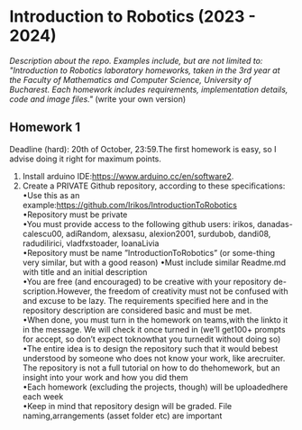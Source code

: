 # Introduction to Robotics (2023 - 2024)

_Description about the repo.
Examples include, but are not limited to: "Introduction to Robotics laboratory homeworks, taken in the 3rd year at the Faculty of Mathematics and Computer Science, University of Bucharest. Each homework includes requirements, implementation details, code and image files."_ (write your own version)
  
## Homework 1
Deadline (hard): 20th of October, 23:59.The first homework is easy, so I advise doing it right for maximum points.
1.  Install arduino IDE:https://www.arduino.cc/en/software2.
2.  Create a PRIVATE Github repository, according to these specifications:  
    •Use this as an example:https://github.com/Irikos/IntroductionToRobotics  
    •Repository must be private  
    •You must provide access to the following github users: irikos, danadas-calescu00, adiRandom, alexsasu, alexion2001, surdubob, dandi08, radudilirici, vladfxstoader, IoanaLivia  
    •Repository  must  be  name  ”IntroductionToRobotics”  (or  some-thing very similar, but with a good reason)
    •Must include similar Readme.md with title and an initial description  
    •You are free (and encouraged) to be creative with your repository de-scription.However, the freedom of creativity must not be confused with and excuse to be lazy.  The requirements specified here and in the repository description are considered basic and must be met.  
    •When done, you must turn in the homework on teams,with the linkto it in the message.  We will check it once turned in (we’ll get100+ prompts for accept, so don’t expect toknowthat you turnedit without doing so)  
    •The  entire  idea  is  to  design  the  repository  such  that  it  would  bebest understood by someone  who does  not know  your  work,  like  arecruiter.   The  repository  is  not  a  full  tutorial  on  how  to  do  thehomework, but an insight into your work and how you did them  
    •Each  homework  (excluding  the  projects,  though)  will  be  uploadedhere each week  
    •Keep  in  mind  that  repository  design  will  be  graded. File  naming,arrangements (asset folder etc) are important  
